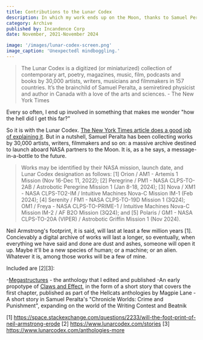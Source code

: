 ```yaml
---
title: Contributions to the Lunar Codex
description: In which my work ends up on the Moon, thanks to Samuel Peralta's efforts to archive works by 30,000 artists via NASA Artemis / CLPS program partners.
category: Archive
published by: Incandence Corp
date: November, 2021-November 2024

image: '/images/lunar-codex-screen.png'
image_caption: 'Unexpectedl mindboggling.'
---
```



>The Lunar Codex is a digitized (or miniaturized) collection of contemporary art, poetry, magazines, music, film, podcasts and books by 30,000 artists, writers, musicians and filmmakers in 157 countries. It’s the brainchild of Samuel Peralta, a semiretired physicist and author in Canada with a love of the arts and sciences. - The New York Times


Every so often, I end up involved in something that makes me wonder "how the hell did I get this far?"

So it is with the Lunar Codex. [The New York Times article does a good job of explaining it](https://www.nytimes.com/2023/07/27/arts/design/lunar-codex-time-capsule-moon.html). But in a nutshell, Samuel Peralta has been collecting works by 30,000 artists, writers, filmmakers and so on: a massive archive destined to launch aboard NASA partners to the Moon. It is, as a he says, a message-in-a-bottle to the future.

>Works may be identified by their NASA mission, launch date, and Lunar Codex designation as follows: [1] Orion / AM1 - Artemis 1 Mission (Nov 16-Dec 11, 2022); [2] Peregrine / PM1 - NASA CLPS-TO-2AB / Astrobotic Peregrine Mission 1 (Jan 8-18, 2024); [3] Nova / XM1 - NASA CLPS-TO2-IM / Intuitive Machines Nova-C Mission IM-1 (Feb 2024); [4] Serenity / FM1 - NASA CLPS-TO-19D Mission 1 (3Q24); OM1 / Freya - NASA CLPS-TO-PRIME-1 / Intuitive Machines Nova-C Mission IM-2 / AF B2O Mission (3Q24); and [5] Polaris / GM1 - NASA CLPS-TO-20A (VIPER) / Astrobotic Griffin Mission 1 (Nov 2024).

Neil Armstrong's footprint, it is said, will last at least a few million years [1]. Concievably a digital archive of works will last a longer, so eventually, when everything we have said and done are dust and ashes, someone will open it up. Maybe it'll be a new species of human; or a machine; or an alien. Whatever it is, among those works will be a few of mine.

Included are [2][3]:

-[Megastructures](/work/2020-04-Megastructures) - the anthology that I edited and published
-An early propotype of [Claws and Effect](/wip/2023-07-Claws-Effect.md), in the form of a short story that covers the first chapter, published as part of the Hellcats anthologies by Magpie Lane
-A short story in Samuel Peralta's "Chronicle Worlds: Crime and Punishment", expanding on the world of the Writing Contest and Beatnik 



[1] https://space.stackexchange.com/questions/2233/will-the-foot-print-of-neil-armstrong-erode
[2] https://www.lunarcodex.com/stories
[3] https://www.lunarcodex.com/anthologies-more